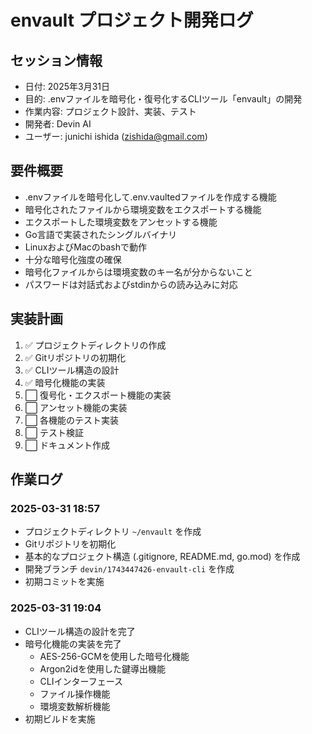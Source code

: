 # envault プロジェクト開発ログ

## セッション情報
- 日付: 2025年3月31日
- 目的: .envファイルを暗号化・復号化するCLIツール「envault」の開発
- 作業内容: プロジェクト設計、実装、テスト
- 開発者: Devin AI
- ユーザー: junichi ishida (zishida@gmail.com)

## 要件概要
- .envファイルを暗号化して.env.vaultedファイルを作成する機能
- 暗号化されたファイルから環境変数をエクスポートする機能
- エクスポートした環境変数をアンセットする機能
- Go言語で実装されたシングルバイナリ
- LinuxおよびMacのbashで動作
- 十分な暗号化強度の確保
- 暗号化ファイルからは環境変数のキー名が分からないこと
- パスワードは対話式およびstdinからの読み込みに対応

## 実装計画
1. ✅ プロジェクトディレクトリの作成
2. ✅ Gitリポジトリの初期化
3. ✅ CLIツール構造の設計
4. ✅ 暗号化機能の実装
5. ⬜ 復号化・エクスポート機能の実装
6. ⬜ アンセット機能の実装
7. ⬜ 各機能のテスト実装
8. ⬜ テスト検証
9. ⬜ ドキュメント作成

## 作業ログ

### 2025-03-31 18:57
- プロジェクトディレクトリ `~/envault` を作成
- Gitリポジトリを初期化
- 基本的なプロジェクト構造 (.gitignore, README.md, go.mod) を作成
- 開発ブランチ `devin/1743447426-envault-cli` を作成
- 初期コミットを実施

### 2025-03-31 19:04
- CLIツール構造の設計を完了
- 暗号化機能の実装を完了
  - AES-256-GCMを使用した暗号化機能
  - Argon2idを使用した鍵導出機能
  - CLIインターフェース
  - ファイル操作機能
  - 環境変数解析機能
- 初期ビルドを実施
